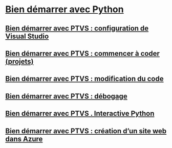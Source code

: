 # [Bien démarrer avec Python](getting-started-with-python.md)
## [Bien démarrer avec PTVS : configuration de Visual Studio](getting-started-with-ptvs-setting-up-visual-studio.md)
## [Bien démarrer avec PTVS : commencer à coder (projets)](getting-started-with-ptvs-start-coding-projects.md)
## [Bien démarrer avec PTVS : modification du code](getting-started-with-ptvs-editing-code.md)
## [Bien démarrer avec PTVS : débogage](getting-started-with-ptvs-debugging.md)
## [Bien démarrer avec PTVS . Interactive Python](getting-started-with-ptvs-interactive-python.md)
## [Bien démarrer avec PTVS : création d’un site web dans Azure](getting-started-with-ptvs-building-a-website-in-azure.md)
